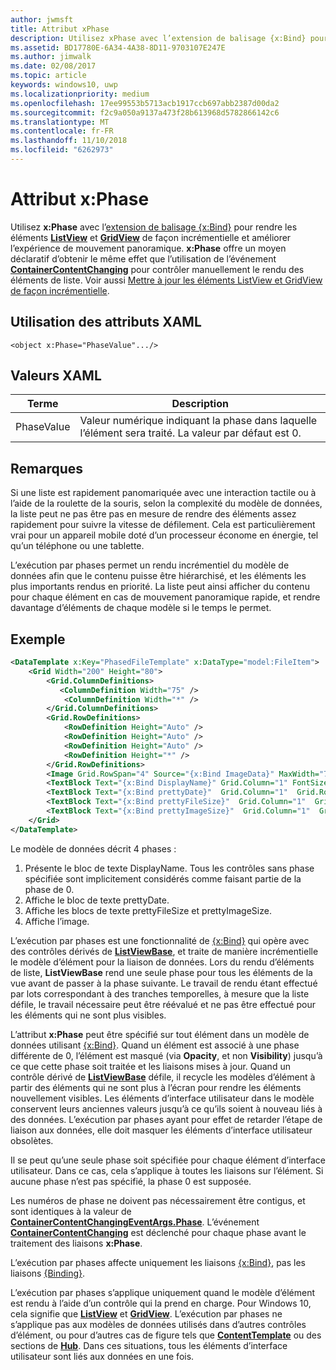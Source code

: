 ```yaml
---
author: jwmsft
title: Attribut xPhase
description: Utilisez xPhase avec l’extension de balisage {x:Bind} pour rendre les éléments ListView et GridView de façon incrémentielle et améliorer l’expérience de mouvement panoramique.
ms.assetid: BD17780E-6A34-4A38-8D11-9703107E247E
ms.author: jimwalk
ms.date: 02/08/2017
ms.topic: article
keywords: windows10, uwp
ms.localizationpriority: medium
ms.openlocfilehash: 17ee99553b5713acb1917ccb697abb2387d00da2
ms.sourcegitcommit: f2c9a050a9137a473f28b613968d5782866142c6
ms.translationtype: MT
ms.contentlocale: fr-FR
ms.lasthandoff: 11/10/2018
ms.locfileid: "6262973"
---
```

# <a name="xphase-attribute"></a>Attribut x:Phase


Utilisez **x:Phase** avec l’[extension de balisage {x:Bind}](x-bind-markup-extension.md) pour rendre les éléments [**ListView**](https://msdn.microsoft.com/library/windows/apps/br242878) et [**GridView**](https://msdn.microsoft.com/library/windows/apps/br242705) de façon incrémentielle et améliorer l’expérience de mouvement panoramique. **x:Phase** offre un moyen déclaratif d’obtenir le même effet que l’utilisation de l’événement [**ContainerContentChanging**](https://msdn.microsoft.com/library/windows/apps/dn298914) pour contrôler manuellement le rendu des éléments de liste. Voir aussi [Mettre à jour les éléments ListView et GridView de façon incrémentielle](../debug-test-perf/optimize-gridview-and-listview.md#update-items-incrementally).

## <a name="xaml-attribute-usage"></a>Utilisation des attributs XAML


``` syntax
<object x:Phase="PhaseValue".../>
```

## <a name="xaml-values"></a>Valeurs XAML


| Terme | Description |
|------|-------------|
| PhaseValue | Valeur numérique indiquant la phase dans laquelle l’élément sera traité. La valeur par défaut est 0. | 

## <a name="remarks"></a>Remarques

Si une liste est rapidement panomariquée avec une interaction tactile ou à l’aide de la roulette de la souris, selon la complexité du modèle de données, la liste peut ne pas être pas en mesure de rendre des éléments assez rapidement pour suivre la vitesse de défilement. Cela est particulièrement vrai pour un appareil mobile doté d’un processeur économe en énergie, tel qu’un téléphone ou une tablette.

L’exécution par phases permet un rendu incrémentiel du modèle de données afin que le contenu puisse être hiérarchisé, et les éléments les plus importants rendus en priorité. La liste peut ainsi afficher du contenu pour chaque élément en cas de mouvement panoramique rapide, et rendre davantage d’éléments de chaque modèle si le temps le permet.

## <a name="example"></a>Exemple

```xml
<DataTemplate x:Key="PhasedFileTemplate" x:DataType="model:FileItem">
    <Grid Width="200" Height="80">
        <Grid.ColumnDefinitions>
           <ColumnDefinition Width="75" />
            <ColumnDefinition Width="*" />
        </Grid.ColumnDefinitions>
        <Grid.RowDefinitions>
            <RowDefinition Height="Auto" />
            <RowDefinition Height="Auto" />
            <RowDefinition Height="Auto" />
            <RowDefinition Height="*" />
        </Grid.RowDefinitions>
        <Image Grid.RowSpan="4" Source="{x:Bind ImageData}" MaxWidth="70" MaxHeight="70" x:Phase="3"/>
        <TextBlock Text="{x:Bind DisplayName}" Grid.Column="1" FontSize="12"/>
        <TextBlock Text="{x:Bind prettyDate}"  Grid.Column="1"  Grid.Row="1" FontSize="12" x:Phase="1"/>
        <TextBlock Text="{x:Bind prettyFileSize}"  Grid.Column="1"  Grid.Row="2" FontSize="12" x:Phase="2"/>
        <TextBlock Text="{x:Bind prettyImageSize}"  Grid.Column="1"  Grid.Row="3" FontSize="12" x:Phase="2"/>
    </Grid>
</DataTemplate>
```

Le modèle de données décrit 4 phases :

1.  Présente le bloc de texte DisplayName. Tous les contrôles sans phase spécifiée sont implicitement considérés comme faisant partie de la phase de 0.
2.  Affiche le bloc de texte prettyDate.
3.  Affiche les blocs de texte prettyFileSize et prettyImageSize.
4.  Affiche l’image.

L’exécution par phases est une fonctionnalité de [{x:Bind}](x-bind-markup-extension.md) qui opère avec des contrôles dérivés de [**ListViewBase**](https://msdn.microsoft.com/library/windows/apps/br242879), et traite de manière incrémentielle le modèle d’élément pour la liaison de données. Lors du rendu d’éléments de liste, **ListViewBase** rend une seule phase pour tous les éléments de la vue avant de passer à la phase suivante. Le travail de rendu étant effectué par lots correspondant à des tranches temporelles, à mesure que la liste défile, le travail nécessaire peut être réévalué et ne pas être effectué pour les éléments qui ne sont plus visibles.

L’attribut **x:Phase** peut être spécifié sur tout élément dans un modèle de données utilisant [{x:Bind}](x-bind-markup-extension.md). Quand un élément est associé à une phase différente de 0, l’élément est masqué (via **Opacity**, et non **Visibility**) jusqu’à ce que cette phase soit traitée et les liaisons mises à jour. Quand un contrôle dérivé de [**ListViewBase**](https://msdn.microsoft.com/library/windows/apps/br242879) défile, il recycle les modèles d’élément à partir des éléments qui ne sont plus à l’écran pour rendre les éléments nouvellement visibles. Les éléments d’interface utilisateur dans le modèle conservent leurs anciennes valeurs jusqu’à ce qu’ils soient à nouveau liés à des données. L’exécution par phases ayant pour effet de retarder l’étape de liaison aux données, elle doit masquer les éléments d’interface utilisateur obsolètes.

Il se peut qu’une seule phase soit spécifiée pour chaque élément d’interface utilisateur. Dans ce cas, cela s’applique à toutes les liaisons sur l’élément. Si aucune phase n’est pas spécifié, la phase 0 est supposée.

Les numéros de phase ne doivent pas nécessairement être contigus, et sont identiques à la valeur de [**ContainerContentChangingEventArgs.Phase**](https://msdn.microsoft.com/library/windows/apps/dn298493). L’événement [**ContainerContentChanging**](https://msdn.microsoft.com/library/windows/apps/dn298914) est déclenché pour chaque phase avant le traitement des liaisons **x:Phase**.

L’exécution par phases affecte uniquement les liaisons [{x:Bind}](x-bind-markup-extension.md), pas les liaisons [{Binding}](binding-markup-extension.md).

L’exécution par phases s’applique uniquement quand le modèle d’élément est rendu à l’aide d’un contrôle qui la prend en charge. Pour Windows 10, cela signifie que [**ListView**](https://msdn.microsoft.com/library/windows/apps/br242878) et [**GridView**](https://msdn.microsoft.com/library/windows/apps/br242705). L’exécution par phases ne s’applique pas aux modèles de données utilisés dans d’autres contrôles d’élément, ou pour d’autres cas de figure tels que [**ContentTemplate**](https://msdn.microsoft.com/library/windows/apps/br209369) ou des sections de [**Hub**](https://msdn.microsoft.com/library/windows/apps/dn251843). Dans ces situations, tous les éléments d’interface utilisateur sont liés aux données en une fois.

